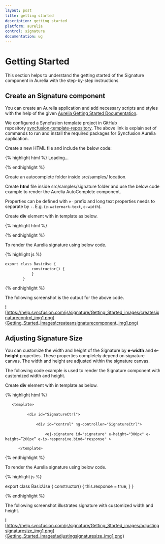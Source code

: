 ```yaml
---
layout: post
title: getting started
description: getting started
platform: aurelia
control: signature
documentation: ug
---
```


# Getting Started

This section helps to understand the getting started of the Signature component in Aurelia with the step-by-step instructions.

## Create an Signature component

You can create an Aurelia application and add necessary scripts and styles with the help of the given [Aurelia Getting Started Documentation](https://help.syncfusion.com/aurelia/overview).

We configured a Syncfusion template project in GitHub repository [syncfusion-template-repository](https://github.com/aurelia-ui-toolkits/syncfusion-template-repository). The above link is explain set of commands to run and install the required packages for Syncfusion Aurelia application.

Create a new HTML file and include the below code:

{% highlight html %}
    <!DOCTYPE html>
    <html>
    <head>
        <link href="//cdn.syncfusion.com/{{site.releaseversion}}/js/web/flat-azure/ej.web.all.min.css" rel="stylesheet" />
        <script src="node_modules/core-js/client/shim.min.js"></script>
        <script src="node_modules/zone.js/dist/zone.js"></script>
        <script src="node_modules/reflect-metadata/Reflect.js"></script>
        <script src="node_modules/systemjs/dist/system.src.js"></script>
        <script src="https://code.jquery.com/jquery-3.0.0.min.js"></script>
        <script src="http://cdn.syncfusion.com/js/assets/external/jsrender.min.js" type="text/javascript"></script>
        <script src="http://cdn.syncfusion.com/{{site.releaseversion}}/js/web/ej.web.all.min.js" type="text/javascript"></script>
        <script src="systemjs.config.js"></script>
    </head>
    <body>
        <ej-app>Loading...</ej-app>
    </body>
    </html>


{% endhighlight %}



Create an autocomplete folder inside src/samples/ location.

Create **html** file inside src/samples/signature folder and use the below code example to render the Aurelia AutoComplete component.

Properties can be defined with `e-` prefix and long text properties needs to separate by `-`. E.g. (`e-watermark-text`, `e-width`). 

Create **div** element with in template as below.

{% highlight html %}
       <template>
              <div id="SignatureCtrl">
                  <div id="control" ng-controller="SignatureCtrl">
                      <ej-signature id="signature" e-height="400px">
</ej-signature>
                  </div>
              </div>
          </template>

{% endhighlight %}



To render the Aurelia signature using below code.

{% highlight js %}

    export class BasicUse {
                constructor() {
                }
            }

{% endhighlight %}



The following screenshot is the output for the above code.

![https://help.syncfusion.com/js/signature/Getting_Started_images/createsignaturecontrol_img1.png](Getting_Started_images\createansignaturecomponent_img1.png)


## Adjusting Signature Size

You can customize the width and height of the Signature by **e-width** and **e-height** properties. These properties completely depend on signature canvas. The width and height are adjusted within the signature canvas.

The following code example is used to render the Signature component with customized width and height.

Create **div** element with in template as below.

{% highlight html %}


       <template>

              <div id="SignatureCtrl">

                  <div id="control" ng-controller="SignatureCtrl">

                      <ej-signature id="signature" e-height="300px" e-height=”200px” e-is-responsive.bind="response" >
</ej-signature>
                  </div>
              </div>

          </template>


{% endhighlight %}



To render the Aurelia signature using below code.

{% highlight js %}


export class BasicUse {
                constructor() {
                    this.response = true;
                }
            }



{% endhighlight %}



The following screenshot illustrates signature with customized width and height.

![https://help.syncfusion.com/js/signature/Getting_Started_images/adjustingsignaturesize_img1.png](Getting_Started_images\adjustingsignaturesize_img1.png)



